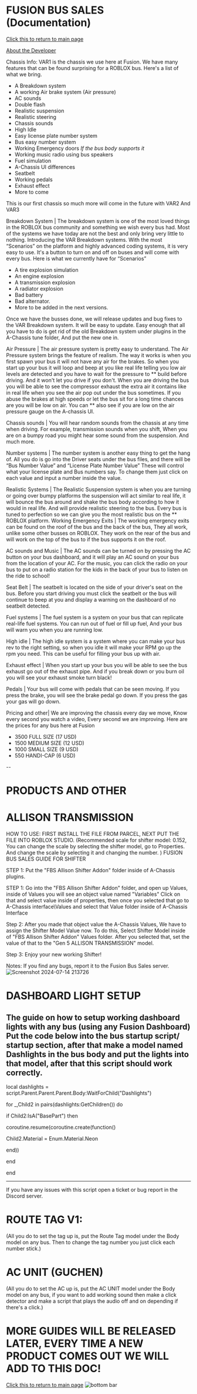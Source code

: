 # FUSION BUS SALES (Documentation)

[Click this to return to main page](https://ben-thedev.github.io)

[About the Developer](https://ben-thedev.github.io/FusionBusSalesAboutTheDeveloper/)

Chassis Info:
VAR1 is the chassis we use here at Fusion.  We have many features that can be found surprising for a ROBLOX bus.  Here's a list of what we bring.


- A Breakdown system
- A working Air brake system (Air pressure)
- AC sounds
- Double flash
- Realistic suspension
- Realistic steering
- Chassis sounds
- High Idle
- Easy license plate number system
- Bus easy number system
- Working Emergency doors *If the bus body supports it*
- Working music radio using bus speakers
- Fuel simulation
- A-Chassis UI differences
- Seatbelt
- Working pedals
- Exhaust effect
- More to come

 This is our first chassis so much more will come in the future with VAR2 And VAR3




 Breakdown System |
 The breakdown system is one of the most loved things in the ROBLOX bus community and something we wish every bus had.  Most of the systems we have today are not the best and only bring very little to nothing.  Introducing the VAR Breakdown systems.  With the most “Scenarios”  on the platform and highly advanced coding systems, it is very easy to use.  It's a button to turn on and off on buses and will come with every bus.  Here is what we currently have for “Scenarios”
- A tire explosion simulation
- An engine explosion
- A transmission explosion
- A radiator explosion
- Bad battery
- Bad alternator.
- More to be added in the next versions.

 Once we have the busses done,  we will release updates and bug fixes to the VAR Breakdown system.  It will be easy to update. Easy enough that all you have to do is get rid of the old Breakdown system under plugins in the A-Chassis tune folder, And put the new one in.



 Air Pressure |
 The air pressure system is pretty easy to understand.  The Air Pressure system brings the feature of realism.  The way it works is when you first spawn your bus it will not have any air for the brakes.  So when you start up your bus it will loop and beep at you like real life telling you low air levels are detected and you have to wait for the pressure to ** build before driving.  And it won't let you drive if you don't.  When you are driving the bus you will be able to see the compressor exhaust the extra air it contains like in real life when you see the air pop out under the bus sometimes.  If you abuse the brakes at high speeds or let the bus sit for a long time chances are you will be low on air.  You can ** also see if you are low on the air pressure gauge on the A-chassis UI.



 Chassis sounds |
 You will hear random sounds from the chassis at any time when driving.  For example, transmission sounds when you shift,  When you are on a bumpy road you might hear some sound from the suspension. And much more.



 Number systems |
 The number system is another easy thing to get the hang of.  All you do is go into the Driver seats under the bus files, and there will be “Bus Number Value”  and “License Plate Number Value”  These will control what your license plate and Bus numbers say.  To change them just click on each value and input a number inside the value.



 Realistic Systems |
 The Realistic Suspension system is when you are turning or going over bumpy platforms the suspension will act similar to real life,  it will bounce the bus around and shake the bus body according to how it would in real life.  And will provide realistic steering to the bus.  Every bus is tuned to perfection so we can give you the most realistic bus on the ** ROBLOX platform.
 Working Emergency Exits |
 The working emergency exits can be found on the roof of the bus and the back of the bus,  They all work, unlike some other busses on ROBLOX.  They work on the rear of the bus and will work on the top of the bus to if the bus supports it on the roof.



 AC sounds and Music |
 The AC sounds can be turned on by pressing the AC button on your bus dashboard,  and it will play an AC sound on your bus from the location of your AC.  For the music, you can click the radio on your bus to put on a radio station for the kids in the back of your bus to listen on the ride to school!



 Seat Belt |
 The seatbelt is located on the side of your driver's seat on the bus.  Before you start driving you must click the seatbelt or the bus will continue to beep at you and display a warning on the dashboard of no seatbelt detected.



 Fuel systems |
 The fuel system is a system on your bus that can replicate real-life fuel systems.  You can run out of fuel or fill up fuel,  And your bus will warn you when you are running low. 



 High idle |
 The high idle system is a system where you can make your bus rev to the right setting, so when you idle it will make your RPM go up the rpm you need.  This can be useful for filling your bus up with air.



 Exhaust effect |
 When you start up your bus you will be able to see the bus exhaust go out of the exhaust pipe.  And if you break down or you burn oil you will see your exhaust smoke turn black!



 Pedals |
 Your bus will come with pedals that can be seen moving.  If you press the brake, you will see the brake pedal go down.  If you press the gas your gas will go down.



 Pricing and other|
 We are improving the chassis every day we move,  Know every second you watch a video,  Every second we are improving.  Here are the prices for any bus here at Fusion
- 3500 FULL SIZE  (17 USD)
- 1500 MEDIUM SIZE (12 USD)
- 1000 SMALL SIZE (9 USD)
- 550 HANDI-CAP (6 USD)

--
# PRODUCTS AND OTHER

# ALLISON TRANSMISSION
 HOW TO USE:
 FIRST INSTALL THE FILE FROM PARCEL,
 NEXT PUT THE FILE INTO ROBLOX STUDIO.
 (Recommended scale for shifter model: 0.152, You can change the scale by selecting the shifter model, go to Properties.  And change the scale by selecting it and changing the number. )
 FUSION BUS SALES GUIDE FOR SHIFTER

STEP 1: Put the "FBS Allison Shifter Addon" folder inside of A-Chassis plugins.

 STEP 1: Go into the "FBS Allison Shifter Addon" folder,  and open up Values,
 inside of Values you will see an object value named "Variables"
 Click on that and select value inside of properties, then once you selected that go to A-Chassis interface\Values and select that Value folder inside of A-Chassis Interface

 Step 2: After you made that object value the A-Chassis Values,  We have to assign the Shifter Model Value now.
  To do this,  Select Shifter Model inside of "FBS Allison Shifter Addon" Values folder.   After you selected that,  set the value of that to the "Gen 5 ALLISON TRANSMISSION" model.

 Step 3:  Enjoy your new working Shifter!

 Notes:  If you find any bugs, report it to the Fusion Bus Sales server.
![Screenshot 2024-07-14 213726](https://github.com/user-attachments/assets/499b94c1-57f7-4939-b28f-a7edc31e27c0)

# DASHBOARD LIGHT SETUP
 The guide on how to setup working dashboard lights with any bus (using any Fusion Dashboard)
 Put the code below into the bus startup script/ startup section, after that make a model named Dashlights in the bus body and put the lights into that model, after that this script should work correctly.
 ------------------------------------------------------------------------

 local dashlights = script.Parent.Parent.Parent.Body:WaitForChild("Dashlights")
 
 for _,Child2 in pairs(dashlights:GetChildren()) do	
 
 if Child2:IsA("BasePart") then
 
 coroutine.resume(coroutine.create(function()	
 
 Child2.Material = Enum.Material.Neon
 
  end))

  
end

end

 ------------------------------------------------------------------------

 If you have any issues with this script open a ticket or bug report in the Discord server. 

# ROUTE TAG V1:

 (All you do to set the tag up is, put the Route Tag model under the Body model on any bus.  Then to change the tag number you just click each number stick.)

# AC UNIT (GUCHEN)

 (All you do to set the AC up is, put the AC  UNIT model under the Body model on any bus, if you want to add working sound then make a click detector and make a script that plays the audio off and on depending if there's a click.)

# MORE GUIDES WILL BE RELEASED LATER, EVERY TIME A NEW PRODUCT COMES OUT WE WILL ADD TO THIS DOC!
[Click this to return to main page](https://ben-thedev.github.io)
![bottom bar](https://github.com/user-attachments/assets/cfe3dac1-1f38-49ed-ae1e-04bb2127ea2c)
